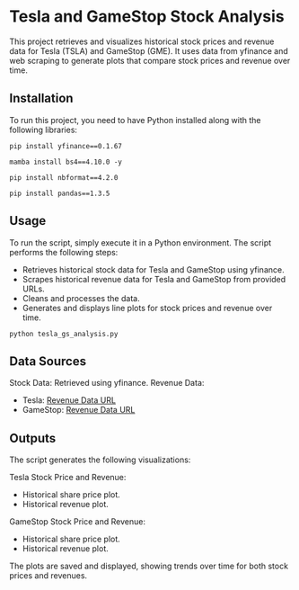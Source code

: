 
# Tesla and GameStop Stock Analysis

This project retrieves and visualizes historical stock prices and revenue data for Tesla (TSLA) and GameStop (GME). It uses data from yfinance and web scraping to generate plots that compare stock prices and revenue over time.

## Installation

To run this project, you need to have Python installed along with the following libraries:

`pip install yfinance==0.1.67`

`mamba install bs4==4.10.0 -y`

`pip install nbformat==4.2.0`

`pip install pandas==1.3.5`

## Usage

To run the script, simply execute it in a Python environment. The script performs the following steps:

- Retrieves historical stock data for Tesla and GameStop using yfinance.
- Scrapes historical revenue data for Tesla and GameStop from provided URLs.
- Cleans and processes the data.
- Generates and displays line plots for stock prices and revenue over time.

`python tesla_gs_analysis.py`

## Data Sources

Stock Data: Retrieved using yfinance.
Revenue Data:
- Tesla: [Revenue Data URL](https://cf-courses-data.s3.us.cloud-object-storage.appdomain.cloud/IBMDeveloperSkillsNetwork-PY0220EN-SkillsNetwork/labs/project/revenue.htm)
- GameStop: [Revenue Data URL](https://cf-courses-data.s3.us.cloud-object-storage.appdomain.cloud/IBMDeveloperSkillsNetwork-PY0220EN-SkillsNetwork/labs/project/stock.html)

## Outputs

The script generates the following visualizations:

Tesla Stock Price and Revenue:

- Historical share price plot.
- Historical revenue plot.

GameStop Stock Price and Revenue:

- Historical share price plot.
- Historical revenue plot.

The plots are saved and displayed, showing trends over time for both stock prices and revenues.
